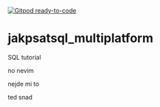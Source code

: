 [![Gitpod ready-to-code](https://img.shields.io/badge/Gitpod-ready--to--code-blue?logo=gitpod)](https://gitpod.io/#https://github.com/pavel242242/jakpsatsql_multiplatform)

# jakpsatsql_multiplatform
SQL tutorial


no nevim

nejde mi to

ted snad